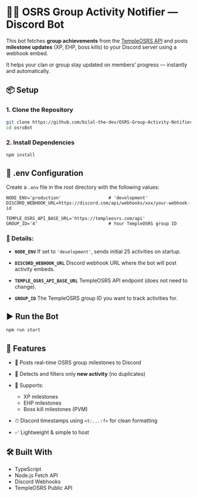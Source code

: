 # 🧙‍♂️ OSRS Group Activity Notifier — Discord Bot

This bot fetches **group achievements** from the [TempleOSRS API](https://templeosrs.com/api) and posts **milestone updates** (XP, EHP, boss kills) to your Discord server using a webhook embed.

It helps your clan or group stay updated on members’ progress — instantly and automatically.

## 📦 Setup

### 1. Clone the Repository

```bash
git clone https://github.com/bilal-the-dev/OSRS-Group-Activity-Notifier-Discord-Bot osrsBot
cd osrsBot
```

### 2. Install Dependencies

```bash
npm install
```

## 📁 .env Configuration

Create a `.env` file in the root directory with the following values:

```env
NODE_ENV='production'                  # 'development'
DISCORD_WEBHOOK_URL=https://discord.com/api/webhooks/xxx/your-webhook-id

TEMPLE_OSRS_API_BASE_URL='https://templeosrs.com/api'
GROUP_ID='4'                           # Your TempleOSRS group ID
```

### 🔑 Details:

- **`NODE_ENV`**
  If set to `'development'`, sends initial 25 activities on startup.

- **`DISCORD_WEBHOOK_URL`**
  Discord webhook URL where the bot will post activity embeds.

- **`TEMPLE_OSRS_API_BASE_URL`**
  TempleOSRS API endpoint (does not need to change).

- **`GROUP_ID`**
  The TempleOSRS group ID you want to track activities for.

## ▶️ Run the Bot

```bash
npm run start
```

## 🧠 Features

- 📢 Posts real-time OSRS group milestones to Discord
- 🧠 Detects and filters only **new activity** (no duplicates)
- 🎯 Supports:

  - XP milestones
  - EHP milestones
  - Boss kill milestones (PVM)

- ⏱ Discord timestamps using `<t:...:f>` for clean formatting
- ✅ Lightweight & simple to host

## 🛠 Built With

- TypeScript
- Node.js Fetch API
- Discord Webhooks
- TempleOSRS Public API
